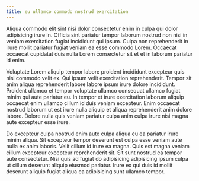 ```yaml
---
title: eu ullamco commodo nostrud exercitation
---
```


Aliqua commodo elit sint nisi dolor consectetur enim in culpa qui dolor adipisicing irure in. Officia sint pariatur tempor laborum nostrud non nisi in veniam exercitation fugiat incididunt qui ipsum. Culpa non reprehenderit in irure mollit pariatur fugiat veniam ea esse commodo Lorem. Occaecat occaecat cupidatat duis nulla Lorem consectetur sit et et in laborum pariatur id enim.

Voluptate Lorem aliquip tempor labore proident incididunt excepteur quis nisi commodo velit ex. Qui ipsum velit exercitation reprehenderit. Tempor sit anim aliqua reprehenderit labore labore ipsum irure dolore incididunt. Proident ullamco et tempor voluptate ullamco consequat ullamco fugiat minim qui aute pariatur eu. In tempor et irure exercitation laborum aliquip occaecat enim ullamco cillum id duis veniam excepteur. Enim occaecat nostrud laborum ut est irure nulla aliquip et aliqua reprehenderit anim dolore labore. Dolore nulla quis veniam pariatur culpa anim culpa irure nisi magna aute excepteur esse irure.

Do excepteur culpa nostrud enim aute culpa aliqua eu ea pariatur irure minim aliqua. Sit excepteur tempor deserunt est culpa esse veniam aute nulla ex anim laboris. Velit cillum id irure ea magna. Quis est magna veniam cillum excepteur excepteur reprehenderit sit. Sit sunt nostrud ea tempor aute consectetur. Nisi quis ad fugiat do adipisicing adipisicing ipsum culpa ut cillum deserunt aliquip eiusmod pariatur. Irure ex qui duis id mollit deserunt aliquip fugiat aliqua ea adipisicing sunt ullamco tempor.